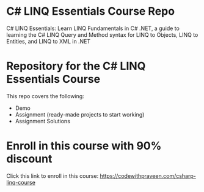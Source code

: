 # C# LINQ Essentials Course Repo
C# LINQ Essentials: Learn LINQ Fundamentals in C# .NET, a guide to learning the C# LINQ Query and Method syntax for LINQ to Objects, LINQ to Entities, and LINQ to XML in .NET

# Repository for the C# LINQ Essentials Course
This repo covers the following:
* Demo
* Assignment (ready-made projects to start working)
* Assignment Solutions

# Enroll in this course with 90% discount
Click this link to enroll in this course:
https://codewithpraveen.com/csharp-linq-course

